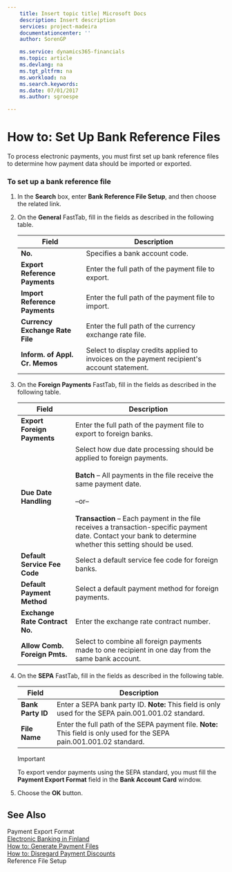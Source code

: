 ```yaml
---
    title: Insert topic title| Microsoft Docs
    description: Insert description
    services: project-madeira
    documentationcenter: ''
    author: SorenGP

    ms.service: dynamics365-financials
    ms.topic: article
    ms.devlang: na
    ms.tgt_pltfrm: na
    ms.workload: na
    ms.search.keywords:
    ms.date: 07/01/2017
    ms.author: sgroespe

---
```

# How to: Set Up Bank Reference Files
To process electronic payments, you must first set up bank reference files to determine how payment data should be imported or exported.  
  
### To set up a bank reference file  
  
1.  In the **Search** box, enter **Bank Reference File Setup**, and then choose the related link.  
  
2.  On the **General** FastTab, fill in the fields as described in the following table.  
  
    |Field|Description|  
    |---------------------------------|---------------------------------------|  
    |**No.**|Specifies a bank account code.|  
    |**Export Reference Payments**|Enter the full path of the payment file to export.|  
    |**Import Reference Payments**|Enter the full path of the payment file to import.|  
    |**Currency Exchange Rate File**|Enter the full path of the currency exchange rate file.|  
    |**Inform. of Appl. Cr. Memos**|Select to display credits applied to invoices on the payment recipient's account statement.|  
  
3.  On the **Foreign Payments** FastTab, fill in the fields as described in the following table.  
  
    |Field|Description|  
    |---------------------------------|---------------------------------------|  
    |**Export Foreign Payments**|Enter the full path of the payment file to export to foreign banks.|  
    |**Due Date Handling**|Select how due date processing should be applied to foreign payments.<br /><br /> **Batch** – All payments in the file receive the same payment date.<br /><br /> –or–<br /><br /> **Transaction** – Each payment in the file receives a transaction-specific payment date. Contact your bank to determine whether this setting should be used.|  
    |**Default Service Fee Code**|Select a default service fee code for foreign banks.|  
    |**Default Payment Method**|Select a default payment method for foreign payments.|  
    |**Exchange Rate Contract No.**|Enter the exchange rate contract number.|  
    |**Allow Comb. Foreign Pmts.**|Select to combine all foreign payments made to one recipient in one day from the same bank account.|  
  
4.  On the **SEPA** FastTab, fill in the fields as described in the following table.  
  
    |Field|Description|  
    |---------------------------------|---------------------------------------|  
    |**Bank Party ID**|Enter a SEPA bank party ID. **Note:**  This field is only used for the SEPA pain.001.001.02 standard.|  
    |**File Name**|Enter the full path of the SEPA payment file. **Note:**  This field is only used for the SEPA pain.001.001.02 standard.|  
  
    > [!IMPORTANT]  
    >  To export vendor payments using the SEPA standard, you must fill the **Payment Export Format** field in the **Bank Account Card** window.  
  
5.  Choose the **OK** button.  
  
## See Also  
 Payment Export Format   
 [Electronic Banking in Finland](electronic-banking-in-finland.md)   
 [How to: Generate Payment Files](how-to-generate-payment-files.md)   
 [How to: Disregard Payment Discounts](how-to-disregard-payment-discounts.md)   
 Reference File Setup